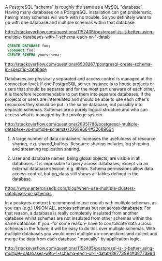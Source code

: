 A PostgreSQL "schema" is roughly the same as a MySQL "database". Having many databases on a PostgreSQL installation can get problematic; having many schemas will work with no trouble. So you definitely want to go with one database and multiple schemas within that database.

http://stackoverflow.com/questions/1152405/postgresql-is-it-better-using-multiple-databases-with-1-schema-each-or-1-datab

```sql
 CREATE DATABASE foo;
 \connect foo;
 CREATE SCHEMA yourschema;
 ```

http://stackoverflow.com/questions/6508267/postgresql-create-schema-in-specific-database

Databases are physically separated and access control is managed at the connection level. If one PostgreSQL server instance is to house projects or users that should be separate and for the most part unaware of each other, it is therefore recommendable to put them into separate databases. If the projects or users are interrelated and should be able to use each other's resources they should be put in the same database, but possibly into separate schemas. Schemas are a purely logical structure and who can access what is managed by the privilege system.

http://stackoverflow.com/questions/28951786/postgresql-multiple-database-vs-multiple-schemas/32689664#32689664


1. A large number of data containers increases the usefulness of resource sharing, e.g. shared_buffers. Resource sharing includes log shipping and streaming replication sharing.

2. User and database names, being global objects, are visible in all databases. It is impossible to query across databases, except via an external database session, e.g. dblink. Schema permissions allow data access control, but pg_class still shows all tables defined in the database.

https://www.enterprisedb.com/blog/when-use-multiple-clusters-databases-or-schemas

In a postgres-context I recommend to use one db with multiple schemas, as you can (e.g.) UNION ALL across schemas but not across databases. For that reason, a database is really completely insulated from another database whilst schemas are not insulated from other schemas within the same database. If you -for some reason- have to consolidate data across schemas in the future, it will be easy to do this over multiple schemas. With multiple databases you would need multiple db-connections and collect and merge the data from each database "manually" by application logic.

http://stackoverflow.com/questions/1152405/postgresql-is-it-better-using-multiple-databases-with-1-schema-each-or-1-datab/38773994#38773994
